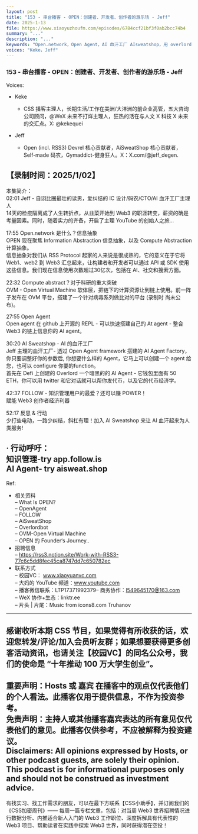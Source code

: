 ```yaml
---
layout: post
title: "153 - 串台播客 - OPEN：创建者、开发者、创作者的游乐场 - Jeff"
date: 2025-1-13
file: https://www.xiaoyuzhoufm.com/episodes/6784ccf21bf3f0ab2bcc74b4
summary: "..."
description: "..."
keywords: "Open.network，Open Agent，AI 血汗工厂 AIsweatshop，用 overlord bot 发射你的项目，FOLLOW-Web1 到 Web3 的知识管理利器。"
voices: "Keke，Jeff"
---
```


### 153 - 串台播客 - OPEN：创建者、开发者、创作者的游乐场 - Jeff

Voices:

- Keke
  + CSS 播客主理人，长期生活/工作在美洲/大洋洲的前企业高管，五大咨询公司顾问，@WeX 未来不打烊主理人，狂热的活在与人文 X 科技 X 未来的交汇点。X: @kekequei

- Jeff
  + Open (incl. RSS3) Devrel 核心贡献者，AiSweatShop 核心贡献者，Self-made 码农，Gymaddict-健身狂人。X：X.com/@jeff_degen.

【录制时间：2025/1/02】
---------------------------------------------------  
本集简介：  
02:01 Jeff - 自诩比圈最壮的读男，爱纠结的 IC 设计/码农/CTO/AI 血汗工厂主理人  
14天的检疫隔离成了人生转折点，从韭菜开始到 Web3 的职涯转变，薪资的确是考量因素。同时，随着实力的齐备，开启了主理 YouTube 的创始人之旅... 

17:55 Open.network 是什么？信息抽象  
OPEN 现在聚焦 Information Abstraction 信息抽象，以及 Compute Abstraction 计算抽象。  
信息抽象对我们从 RSS Protocol 起家的人来说是很成熟的，它的意义在于它将 Web1、web2 到 Web3 汇总起来，让构建者和开发者可以通过 API 或 SDK 使用这些信息。我们现在信息使用次数超过30亿次，包括在 AI、社交和搜索方面。  

22:32 Compute abstract？对于科研的重大突破  
OVM - Open Virtual Machine 软体层，把链下的计算资源让到链上使用。前一阵子发布在 OVM 平台，搭建了一个针对病毒系列做比对的平台 (录制时 尚未公布)。  

27:55 Open Agent  
Open agent 在 github 上开源的 REPL - 可以快速搭建自己的 At agent - 整合 Web3 的链上信息你的 AI agent。  

30:20 AI Sweatshop - AI 的血汗工厂  
Jeff 主理的血汗工厂- 透过 Open Agent framework 搭建的 AI Agent Factory，你只要调整好你的参数后, 你想要什么样的 Agent，它马上可以创建一个 agent 给您，也可以 configure 你要的function。  
首先在 Defi 上创建的 Overlord 一个暗黑的的 AI Agent - 它钱包里面有 50 ETH，你可以用 twitter  和它对话就可以帮你发代币，以及它的代币经济学。  

42:37 FOLLOW - 知识管理用户的最爱？还可以赚 POWER！  
赋能 Web3 创作者经济利器   

52:17 反思 & 行动  
少打些电动，一路少纠结，斜杠有理！加入 AI Sweatshop 来让 AI 血汗起来为人类服务!  

· 行动呼吁：  
知识管理-try app.follow.is  
AI Agent- try aisweat.shop  
---------------------------------------------------    
Ref:
   + 相关资料  
– What Is OPEN?  
– OpenAgent  
– FOLLOW  
– AiSweatShop  
– Overlordbot  
– OVM-Open Virtual Machine  
– OPEN 的 Founder‘s Journey..  
   + 招聘信息  
– https://rss3.notion.site/Work-with-RSS3-77c6c5dd8fec45ca8747dd7c650782ec  
   + 联系方式  
– 校园VC： www.xiaoyuanvc.com  
– 大妈的 YouTube 频道：www.youtube.com  
– 播客微信联系：LTP17371992379– 商务协作：l549645170@163.com  
– WeX 协作+生态：linktr.ee  
– 片头 | 片尾：Music from icons8.com Truhanov  
---------------------------------------------------  
感谢收听本期 CSS 节目，如果觉得有所收获的话，欢迎您转发/评论/加入会员听友群；如果想要获得更多创客活动资讯，也请关注【校园VC】的同名公众号，我们的使命是 “十年推动 100 万大学生创业”。  
---------------------------------------------------  
重要声明：Hosts 或 嘉宾 在播客中的观点仅代表他们的个人看法。此播客仅用于提供信息，不作为投资参考。   
免责声明：主持人或其他播客嘉宾表达的所有意见仅代表他们的意见。此播客仅供参考，不应被解释为投资建议。  
Disclaimers: All opinions expressed by Hosts, or other podcast guests, are solely their opinion. This podcast is for informational purposes only and should not be construed as investment advice.  
---------------------------------------------------  
有找实习、找工作需求的朋友，可以在最下方联系【CSS小助手】，并订阅我们的《CSS加密周刊》—— 每周一篇专栏文章，包括：对当周 Web3 世界招聘情况进行数据分析、内推适合新人入门的 Web3 工作职位、深度拆解具有代表性的 Web3 项目、帮助读者在实践中探索 Web3 世界，同时获得潜在空投！

